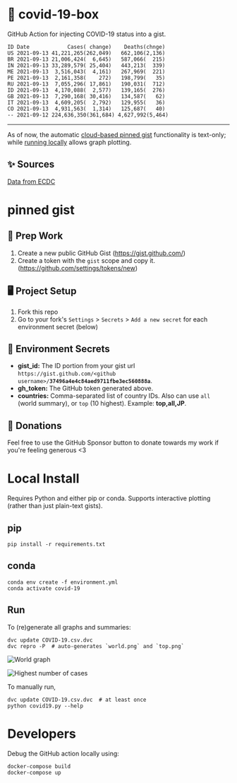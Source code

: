 # 🏥 covid-19-box

GitHub Action for injecting COVID-19 status into a gist.

```
ID Date            Cases( change)    Deaths(chnge)
US 2021-09-13 41,221,265(262,049)   662,106(2,136)
BR 2021-09-13 21,006,424(  6,645)   587,066(  215)
IN 2021-09-13 33,289,579( 25,404)   443,213(  339)
ME 2021-09-13  3,516,043(  4,161)   267,969(  221)
PE 2021-09-13  2,161,358(    272)   198,799(   35)
RU 2021-09-13  7,055,296( 17,861)   190,031(  712)
ID 2021-09-13  4,170,088(  2,577)   139,165(  276)
GB 2021-09-13  7,290,168( 30,416)   134,587(   62)
IT 2021-09-13  4,609,205(  2,792)   129,955(   36)
CO 2021-09-13  4,931,563(  1,314)   125,687(   40)
-- 2021-09-12 224,636,350(361,684) 4,627,992(5,464)
```

---

As of now, the automatic [cloud-based pinned gist](#pinned-gist) functionality is text-only;
while [running locally](#local-install) allows graph plotting.

## ✨ Sources

[Data from ECDC](https://www.ecdc.europa.eu/en/publications-data/download-todays-data-geographic-distribution-covid-19-cases-worldwide)

# pinned gist

## 🎒 Prep Work
1. Create a new public GitHub Gist (https://gist.github.com/)
1. Create a token with the `gist` scope and copy it. (https://github.com/settings/tokens/new)

## 🖥 Project Setup
1. Fork this repo
1. Go to your fork's `Settings` > `Secrets` > `Add a new secret` for each environment secret (below)

## 🤫 Environment Secrets
- **gist_id:** The ID portion from your gist url `https://gist.github.com/<github username>/`**`37496a4e4c84aed9711fbe3ec560888a`**.
- **gh_token:** The GitHub token generated above.
- **countries:** Comma-separated list of country IDs. Also can use `all` (world summary), or `top` (10 highest). Example: **top,all,JP**.

## 💸 Donations

Feel free to use the GitHub Sponsor button to donate towards my work if you're feeling generous <3

# Local Install

Requires Python and either pip or conda. Supports interactive plotting (rather than just plain-text gists).

## pip

```
pip install -r requirements.txt
```

## conda

```
conda env create -f environment.yml
conda activate covid-19
```

## Run

To (re)generate all graphs and summaries:

```
dvc update COVID-19.csv.dvc
dvc repro -P  # auto-generates `world.png` and `top.png`
```

![World graph](world.png)

![Highest number of cases](top.png)

To manually run,

```
dvc update COVID-19.csv.dvc  # at least once
python covid19.py --help
```

# Developers

Debug the GitHub action locally using:

```
docker-compose build
docker-compose up
```
